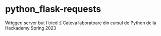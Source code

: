 # python_flask-requests
Wrigged server but I tried :]
Cateva laboratoare din cursul de Python de la Hackademy Spring 2023
